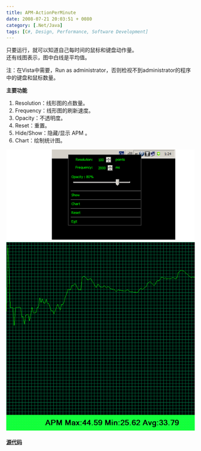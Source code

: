 ```yaml
---
title: APM-ActionPerMinute
date: 2008-07-21 20:03:51 + 0080
category: [.Net/Java]
tags: [C#, Design, Performance, Software Development]
---
```


只要运行，就可以知道自己每时间的鼠标和键盘动作量。  
还有线图表示，图中白线是平均值。  

注：在Vista中需要，Run as administrator，否则检视不到administrator的程序中的键盘和鼠标数量。  

**主要功能**  
1. Resolution：线形图的点数量。  
1. Frequency：线形图的刷新速度。  
1. Opacity：不透明度。  
1. Reset：重置。  
1. Hide/Show：隐藏/显示 APM 。  
1. Chart：绘制统计图。  
 
![app](/assets/attachments/2008/07/21_200411_sphwAPM.gif) 

[**源代码**](/assets/attachments/2008/07/21_200918_oldrActionPerMinute.rar) 